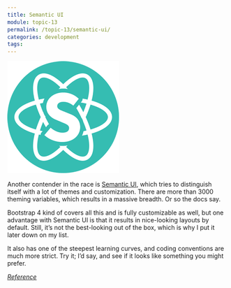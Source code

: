 ```yaml
---
title: Semantic UI
module: topic-13
permalink: /topic-13/semantic-ui/
categories: development
tags:
---
```


<div class="divider-heading"></div>

<img src="../img/semanticui.png">

Another contender in the race is <a href="https://semantic-ui.com/" target="_new">Semantic UI</a>, which tries to distinguish itself with a lot of themes and customization. There are more than 3000 theming variables, which results in a massive breadth. Or so the docs say.

Bootstrap 4 kind of covers all this and is fully customizable as well, but one advantage with Semantic UI is that it results in nice-looking layouts by default. Still, it’s not the best-looking out of the box, which is why I put it later down on my list.

It also has one of the steepest learning curves, and coding conventions are much more strict. Try it; I’d say, and see if it looks like something you might prefer.

<a href="https://geekflare.com/best-css-frameworks/" target="_new"><em>Reference</em></a>

<div class="divider-pg"></div>

